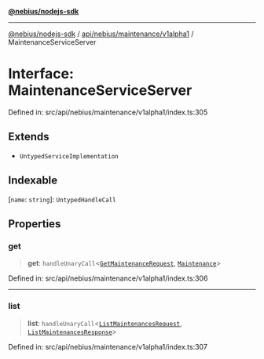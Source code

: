 [**@nebius/nodejs-sdk**](../../../../../README.md)

---

[@nebius/nodejs-sdk](../../../../../README.md) / [api/nebius/maintenance/v1alpha1](../README.md) / MaintenanceServiceServer

# Interface: MaintenanceServiceServer

Defined in: src/api/nebius/maintenance/v1alpha1/index.ts:305

## Extends

- `UntypedServiceImplementation`

## Indexable

\[`name`: `string`\]: `UntypedHandleCall`

## Properties

### get

> **get**: `handleUnaryCall`\<[`GetMaintenanceRequest`](GetMaintenanceRequest.md), [`Maintenance`](Maintenance.md)\>

Defined in: src/api/nebius/maintenance/v1alpha1/index.ts:306

---

### list

> **list**: `handleUnaryCall`\<[`ListMaintenancesRequest`](ListMaintenancesRequest.md), [`ListMaintenancesResponse`](ListMaintenancesResponse.md)\>

Defined in: src/api/nebius/maintenance/v1alpha1/index.ts:307
